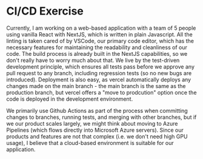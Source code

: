 # CI/CD Exercise

Currently, I am working on a web-based application with a team of 5 people using vanilla React with NextJS, which is written in plain Javascript. All the linting is taken cared of by VSCode, our primary code editor, which has the necessary features for maintaining the readability and cleanliness of our code. The build process is already built in the NextJS capabilities, so we don't really have to worry much about that. We live by the test-driven development principle, which ensures all tests pass before we approve any pull request to any branch, including regression tests (so no new bugs are introduced). Deployment is also easy, as vercel automatically deploys any changes made on the main branch - the main branch is the same as the production branch, but vercel offers a "move to prodcution" option once the code is deployed in the development environment.

We primarily use Github Actions as part of the process when committing changes to branches, running tests, and merging with other branches, but if we our product scales largely, we might think about moving to Azure Pipelines (which flows directly into Microsoft Azure servers). Since our products and features are not that complex (i.e. we don't need high GPU usage), I believe that a cloud-based environment is suitable for our application.
